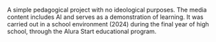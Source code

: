 A simple pedagogical project with no ideological purposes. The media content includes AI and serves as a demonstration of learning. It was carried out in a school environment (2024) during the final year of high school, through the Alura Start educational program.
